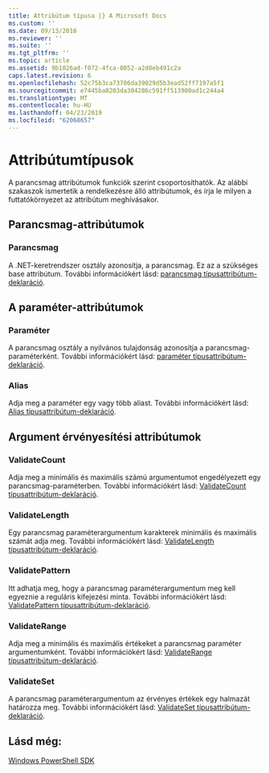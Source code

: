 ```yaml
---
title: Attribútum típusa |} A Microsoft Docs
ms.custom: ''
ms.date: 09/13/2016
ms.reviewer: ''
ms.suite: ''
ms.tgt_pltfrm: ''
ms.topic: article
ms.assetid: 9b1026ad-f072-4fca-8052-a2d8eb491c2a
caps.latest.revision: 6
ms.openlocfilehash: 52c75b3ca73706da39029d5b3ead52ff7197a5f1
ms.sourcegitcommit: e7445ba8203da304286c591ff513900ad1c244a4
ms.translationtype: MT
ms.contentlocale: hu-HU
ms.lasthandoff: 04/23/2019
ms.locfileid: "62068657"
---
```

# <a name="attribute-types"></a>Attribútumtípusok

A parancsmag attribútumok funkciók szerint csoportosíthatók.
Az alábbi szakaszok ismertetik a rendelkezésre álló attribútumok, és írja le milyen a futtatókörnyezet az attribútum meghívásakor.

## <a name="cmdlet-attributes"></a>Parancsmag-attribútumok

### <a name="cmdlet"></a>Parancsmag

A .NET-keretrendszer osztály azonosítja, a parancsmag.
Ez az a szükséges base attribútum.
További információkért lásd: [parancsmag típusattribútum-deklaráció](./cmdlet-attribute-declaration.md).

## <a name="parameter-attributes"></a>A paraméter-attribútumok

### <a name="parameter"></a>Paraméter

A parancsmag osztály a nyilvános tulajdonság azonosítja a parancsmag-paraméterként.
További információkért lásd: [paraméter típusattribútum-deklaráció](./parameter-attribute-declaration.md).

### <a name="alias"></a>Alias

Adja meg a paraméter egy vagy több aliast.
További információkért lásd: [Alias típusattribútum-deklaráció](./alias-attribute-declaration.md).

## <a name="argument-validation-attributes"></a>Argument érvényesítési attribútumok

### <a name="validatecount"></a>ValidateCount

Adja meg a minimális és maximális számú argumentumot engedélyezett egy parancsmag-paraméterben.
További információkért lásd: [ValidateCount típusattribútum-deklaráció](./validatecount-attribute-declaration.md).

### <a name="validatelength"></a>ValidateLength

Egy parancsmag paraméterargumentum karakterek minimális és maximális számát adja meg.
További információkért lásd: [ValidateLength típusattribútum-deklaráció](./validatelength-attribute-declaration.md).

### <a name="validatepattern"></a>ValidatePattern

Itt adhatja meg, hogy a parancsmag paraméterargumentum meg kell egyeznie a reguláris kifejezési minta.
További információkért lásd: [ValidatePattern típusattribútum-deklaráció](./validatepattern-attribute-declaration.md).

### <a name="validaterange"></a>ValidateRange

Adja meg a minimális és maximális értékeket a parancsmag paraméter argumentumként.
További információkért lásd: [ValidateRange típusattribútum-deklaráció](./validaterange-attribute-declaration.md).

### <a name="validateset"></a>ValidateSet

A parancsmag paraméterargumentum az érvényes értékek egy halmazát határozza meg.
További információkért lásd: [ValidateSet típusattribútum-deklaráció](./validateset-attribute-declaration.md).

## <a name="see-also"></a>Lásd még:

[Windows PowerShell SDK](../windows-powershell-reference.md)
